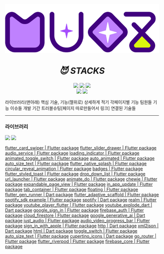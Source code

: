 <p align="center"><img src="assets/images/muoz.png"></img></p>



##### <div align=center><h1>😈 STACKS </h1></div>

<div align=center>
    <img src="https://img.shields.io/badge/firebase-FFCA28?style=for-the-badge&logo=firebase&logoColor=white">
    <img src="https://img.shields.io/badge/flutter-02569B?style=for-the-badge&logo=flutter&logoColor=white">
    <img src="https://img.shields.io/badge/github-181717?style=for-the-badge&logo=github&logoColor=white"> 
<br>
    <img src="https://img.shields.io/badge/spotify-1ED760?style=for-the-badge&logo=spotify&logoColor=black">
    <img src="https://img.shields.io/badge/googlegemini-8E75B2?style=for-the-badge&logo=googlegemini&logoColor=white">
 
<br>
</div>


라이브러리(맨아래)
핵심 기술, 기능(젤위로) 상세하게 적기
각페이지별 기능
팀원들 기능
이슈들
개발 기간
트러블슈팅[페이지 따로만들어서 링크]
연결된 기술들

---
### 라이브러리

<img src="https://img.shields.io/badge/dart-0175C2?style=for-the-badge">
<img src="https://img.shields.io/badge/flutter-02569B?style=for-the-badge">
<br>

[flutter_card_swiper | Flutter package](https://pub.dev/packages/flutter_card_swiper)
[flutter_slider_drawer | Flutter package](https://pub.dev/packages/flutter_slider_drawer)
[audio_service | Flutter package](https://pub.dev/packages/audio_service)
[loading_indicator | Flutter package](https://pub.dev/packages/loading_indicator)
[animated_toggle_switch | Flutter package](https://pub.dev/packages/animated_toggle_switch)
[auto_animated | Flutter package](https://pub.dev/packages/auto_animated)
[auto_size_text | Flutter package](https://pub.dev/packages/auto_size_text)
[flutter_native_splash | Flutter package](https://pub.dev/packages/flutter_native_splash)
[circular_reveal_animation | Flutter package](https://pub.dev/packages/circular_reveal_animation)
[badges | Flutter package](https://pub.dev/packages/badges)
[flutter_styled_toast | Flutter package](https://pub.dev/packages/flutter_styled_toast)
[drop_down_list | Flutter package](https://pub.dev/packages/drop_down_list)
[url_launcher | Flutter package](https://pub.dev/packages/url_launcher)
[animate_do | Flutter package](https://pub.dev/packages/animate_do)
[chewie | Flutter package](https://pub.dev/packages/chewie)
[expandable_page_view | Flutter package](https://pub.dev/packages/expandable_page_view)
[in_app_update | Flutter package](https://pub.dev/packages/in_app_update)
[tab_container | Flutter package](https://pub.dev/packages/tab_container)
[floating | Flutter package](https://pub.dev/packages/floating)
[flutter_gen_runner | Dart package](https://pub.dev/packages/flutter_gen_runner)
[flutter_adaptive_scaffold | Flutter package](https://pub.dev/packages/flutter_adaptive_scaffold)
[spotify_sdk example | Flutter package](https://pub.dev/packages/spotify_sdk/example)
[spotify | Dart package](https://pub.dev/packages/spotify)
[realm | Flutter package](https://pub.dev/packages/realm)
[youtube_player_flutter | Flutter package](https://pub.dev/packages/youtube_player_flutter)
[youtube_explode_dart | Dart package](https://pub.dev/packages/youtube_explode_dart)
[google_sign_in | Flutter package](https://pub.dev/packages/google_sign_in)
[firebase_auth | Flutter package](https://pub.dev/packages/firebase_auth)
[cloud_firestore | Flutter package](https://pub.dev/packages/cloud_firestore)
[google_generative_ai | Dart package](https://pub.dev/packages/google_generative_ai)
[just_audio | Flutter package](https://pub.dev/packages/just_audio)
[audio_video_progress_bar | Flutter package](https://pub.dev/packages/audio_video_progress_bar)
[sign_in_with_apple | Flutter package](https://pub.dev/packages/sign_in_with_apple)
[http | Dart package](https://pub.dev/packages/http)
[xml2json | Dart package](https://pub.dev/packages/xml2json)
[html | Dart package](https://pub.dev/packages/html)
[toggle_switch | Flutter package](https://pub.dev/packages/toggle_switch)
[auto_size_text | Flutter package](https://pub.dev/packages/auto_size_text)
[cupertino_icons | Dart package](https://pub.dev/packages/cupertino_icons)
[go_router | Flutter package](https://pub.dev/packages/go_router)
[flutter_riverpod | Flutter package](https://pub.dev/packages/flutter_riverpod)
[firebase_core | Flutter package](https://pub.dev/packages/firebase_core)










    


